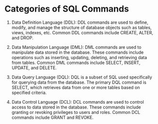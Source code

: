 # Categories of SQL Commands

1. Data Definition Language (DDL): DDL commands are used to define, modify, and manage the structure of database objects such as tables, views, indexes, etc. Common DDL commands include CREATE, ALTER, and DROP.

2. Data Manipulation Language (DML): DML commands are used to manipulate data stored in the database. These commands include operations such as inserting, updating, deleting, and retrieving data from tables. Common DML commands include SELECT, INSERT, UPDATE, and DELETE.

3. Data Query Language (DQL): DQL is a subset of SQL used specifically for querying data from the database. The primary DQL command is SELECT, which retrieves data from one or more tables based on specified criteria.

4. Data Control Language (DCL): DCL commands are used to control access to data stored in the database. These commands include granting or revoking privileges to users and roles. Common DCL commands include GRANT and REVOKE.
